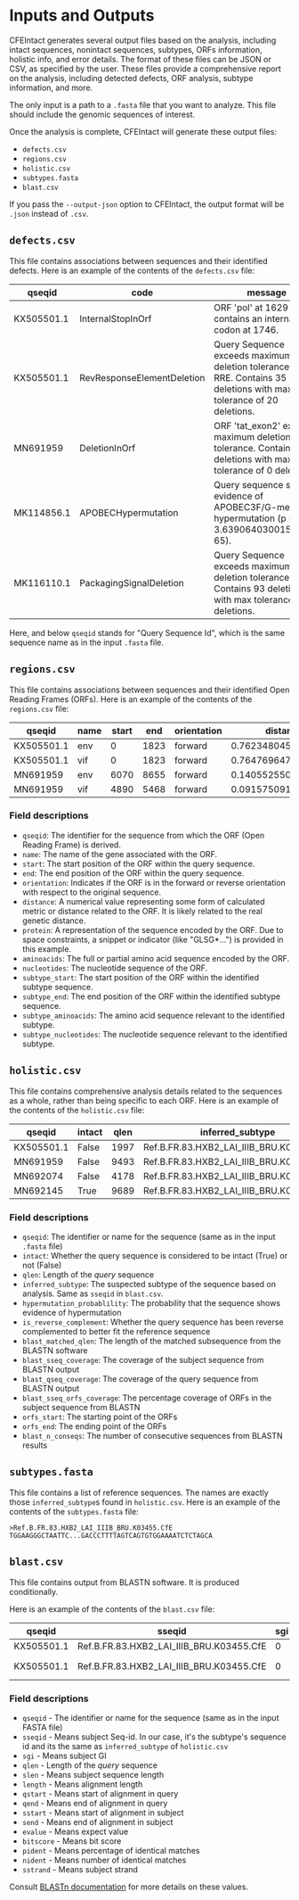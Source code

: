 
# Inputs and Outputs

CFEIntact generates several output files based on the analysis, including intact sequences, nonintact sequences, subtypes, ORFs information, holistic info, and error details. The format of these files can be JSON or CSV, as specified by the user. These files provide a comprehensive report on the analysis, including detected defects, ORF analysis, subtype information, and more.

The only input is a path to a `.fasta` file that you want to analyze.
This file should include the genomic sequences of interest.

Once the analysis is complete, CFEIntact will generate these output files:

- `defects.csv`
- `regions.csv`
- `holistic.csv`
- `subtypes.fasta`
- `blast.csv`

If you pass the `--output-json` option to CFEIntact, the output format will be `.json` instead of `.csv`.

## `defects.csv`

This file contains associations between sequences and their identified defects.
Here is an example of the contents of the `defects.csv` file:

| qseqid     | code                       | message                                                                                                             | region       |
|------------|-----------------------------|---------------------------------------------------------------------------------------------------------------------|-----------|
| KX505501.1 | InternalStopInOrf           | ORF 'pol' at 1629-1927 contains an internal stop codon at 1746.                                                     | pol       |
| KX505501.1 | RevResponseElementDeletion  | Query Sequence exceeds maximum deletion tolerance in RRE. Contains 35 deletions with max tolerance of 20 deletions. |           |
| MN691959   | DeletionInOrf               | ORF 'tat_exon2' exeeds maximum deletion tolerance. Contains 45 deletions with max tolerance of 0 deletions.         | tat_exon2 |
| MK114856.1 | APOBECHypermutation | Query sequence shows evidence of APOBEC3F/G-mediated hypermutation (p = 3.639064030015132e-65).                     |           |
| MK116110.1 | PackagingSignalDeletion     | Query Sequence exceeds maximum deletion tolerance in PSI. Contains 93 deletions with max tolerance of 10 deletions. |           |

Here, and below `qseqid` stands for "Query Sequence Id", which is the same sequence name as in the input `.fasta` file.

## `regions.csv`

This file contains associations between sequences and their identified Open Reading Frames (ORFs).
Here is an example of the contents of the `regions.csv` file:

| qseqid     | name | start | end  | orientation | distance            | protein | aminoacids | nucleotides | subtype_start | subtype_end | subtype_aminoacids | subtype_nucleotides |
|------------|------|-------|------|-------------|---------------------|---------|------------|-------------|---------------|-------------|--------------------|---------------------|
| KX505501.1 | env  | 0     | 1823 | forward     | 0.7623480451210163  | MGAR... | GLSG*...   | GGTCT...    | 6223          | 8793        | MRVKE...           | ATGAG...            |
| KX505501.1 | vif  | 0     | 1823 | forward     | 0.7647696476964769  | MGAR... | GLSG*...   | GGTCT...    | 5040          | 5618        | MENR...            | ATGG...             |
| MN691959   | env  | 6070  | 8655 | forward     | 0.1405525502318391  | MRVK... | MRVK...    | ATGAG...    | 6223          | 8793        | MRVKE...           | ATGAG...            |
| MN691959   | vif  | 4890  | 5468 | forward     | 0.09157509157509158 | MENR... | MENR...    | ATGG...     | 5040          | 5618        | MENR...            | ATGG...             |

### Field descriptions

- `qseqid`: The identifier for the sequence from which the ORF (Open Reading Frame) is derived.
- `name`: The name of the gene associated with the ORF.
- `start`: The start position of the ORF within the query sequence.
- `end`: The end position of the ORF within the query sequence.
- `orientation`: Indicates if the ORF is in the forward or reverse orientation with respect to the original sequence.
- `distance`: A numerical value representing some form of calculated metric or distance related to the ORF. It is likely related to the real genetic distance.
- `protein`: A representation of the sequence encoded by the ORF.  Due to space constraints, a snippet or indicator (like "GLSG*...") is provided in this example.
- `aminoacids`: The full or partial amino acid sequence encoded by the ORF.
- `nucleotides`: The nucleotide sequence of the ORF.
- `subtype_start`: The start position of the ORF within the identified subtype sequence.
- `subtype_end`: The end position of the ORF within the identified subtype sequence.
- `subtype_aminoacids`: The amino acid sequence relevant to the identified subtype.
- `subtype_nucleotides`: The nucleotide sequence relevant to the identified subtype.

## `holistic.csv`

This file contains comprehensive analysis details related to the sequences as a whole, rather than being specific to each ORF.
Here is an example of the contents of the `holistic.csv` file:

| qseqid     | intact | qlen | inferred_subtype                         | hypermutation_probablility | is_reverse_complement | blast_matched_qlen | blast_sseq_coverage | blast_qseq_coverage | blast_sseq_orfs_coverage | orfs_start | orfs_end | blast_n_conseqs |
|------------|--------|------|------------------------------------------|----------------------------|-----------------------|--------------------|---------------------|---------------------|--------------------------|------------|----------|-----------------|
| KX505501.1 | False  | 1997 | Ref.B.FR.83.HXB2_LAI_IIIB_BRU.K03455.CfE | 0.71                       | False                 | 1997               | 0.25                | 1.22                | 0.18                     | 789        | 8793     | 4               |
| MN691959   | False  | 9493 | Ref.B.FR.83.HXB2_LAI_IIIB_BRU.K03455.CfE | 0.20                       | False                 | 9493               | 1.08                | 1.11                | 1                        | 789        | 8793     | 3               |
| MN692074   | False  | 4178 | Ref.B.FR.83.HXB2_LAI_IIIB_BRU.K03455.CfE | 0.36                       | False                 | 4178               | 0.50                | 1.17                | 0.41                     | 789        | 8793     | 4               |
| MN692145   | True   | 9689 | Ref.B.FR.83.HXB2_LAI_IIIB_BRU.K03455.CfE | 0.17                       | False                 | 9689               | 1.13                | 1.13                | 1                        | 789        | 8793     | 3               |

### Field descriptions

- `qseqid`: The identifier or name for the sequence (same as in the input `.fasta` file)
- `intact`: Whether the query sequence is considered to be intact (True) or not (False)
- `qlen`: Length of the _query_ sequence
- `inferred_subtype`: The suspected subtype of the sequence based on analysis. Same as `sseqid` in `blast.csv`.
- `hypermutation_probablility`: The probability that the sequence shows evidence of hypermutation
- `is_reverse_complement`: Whether the query sequence has been reverse complemented to better fit the reference sequence
- `blast_matched_qlen`: The length of the matched subsequence from the BLASTN software
- `blast_sseq_coverage`: The coverage of the subject sequence from BLASTN output
- `blast_qseq_coverage`: The coverage of the query sequence from BLASTN output
- `blast_sseq_orfs_coverage`: The percentage coverage of ORFs in the subject sequence from BLASTN
- `orfs_start`: The starting point of the ORFs
- `orfs_end`: The ending point of the ORFs
- `blast_n_conseqs`: The number of consecutive sequences from BLASTN results

## `subtypes.fasta`

This file contains a list of reference sequences.
The names are exactly those `inferred_subtype`s found in `holistic.csv`.
Here is an example of the contents of the `subtypes.fasta` file:

```fasta
>Ref.B.FR.83.HXB2_LAI_IIIB_BRU.K03455.CfE
TGGAAGGGCTAATTC...GACCCTTTTAGTCAGTGTGGAAAATCTCTAGCA
```

## `blast.csv`

This file contains output from BLASTN software.
It is produced conditionally.

Here is an example of the contents of the `blast.csv` file:

| qseqid      | sseqid                                      | sgi | qlen | slen | length | qstart | qend | sstart | send | evalue  | bitscore | pident  | nident | sstrand |
|-------------|---------------------------------------------|-----|------|------|--------|--------|------|--------|------|---------|----------|---------|--------|---------|
| KX505501.1  | Ref.B.FR.83.HXB2_LAI_IIIB_BRU.K03455.CfE    | 0   | 1997 | 9718 | 1751   | 1      | 1746 | 455    | 2202 | 0.0     | 2186     | 93.946  | 1645   | plus    |
| KX505501.1  | Ref.B.FR.83.HXB2_LAI_IIIB_BRU.K03455.CfE    | 0   | 1997 | 9718 | 251    | 1747   | 1997 | 301    | 550  | 1.84e-85| 312      | 93.625  | 235    | plus    |

### Field descriptions

- `qseqid` - The identifier or name for the sequence (same as in the input FASTA file)
- `sseqid` - Means subject Seq-id. In our case, it's the subtype's sequence id and its the same as `inferred_subtype` of `holistic.csv`
- `sgi` - Means subject GI
- `qlen` - Length of the _query_ sequence
- `slen` - Means subject sequence length
- `length` - Means alignment length
- `qstart` - Means start of alignment in query
- `qend` - Means end of alignment in query
- `sstart` - Means start of alignment in subject
- `send` - Means end of alignment in subject
- `evalue` - Means expect value
- `bitscore` - Means bit score
- `pident` - Means percentage of identical matches
- `nident` - Means number of identical matches
- `sstrand` - Means subject strand

Consult [BLASTn documentation](https://www.ncbi.nlm.nih.gov/books/NBK279690/) for more details on these values.
